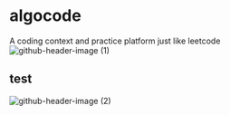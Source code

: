 # algocode
A coding context and practice platform just like leetcode
![github-header-image (1)](https://github.com/Mahboob-A/algocode/assets/109282492/cd5d981f-1928-49a1-a4d8-0a5b21b92171)

## test 


![github-header-image (2)](https://github.com/Mahboob-A/algocode/assets/109282492/9d0d4680-b1ef-46c2-97ad-7e529ef6b5be)
